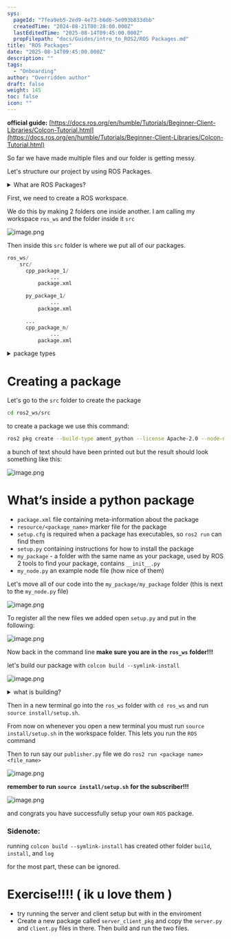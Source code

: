```yaml
---
sys:
  pageId: "7fea9eb5-2ed9-4e73-b6d6-5e093b833dbb"
  createdTime: "2024-08-21T00:28:00.000Z"
  lastEditedTime: "2025-08-14T09:45:00.000Z"
  propFilepath: "docs/Guides/intro_to_ROS2/ROS Packages.md"
title: "ROS Packages"
date: "2025-08-14T09:45:00.000Z"
description: ""
tags:
  - "Onboarding"
author: "Overridden author"
draft: false
weight: 145
toc: false
icon: ""
---
```


**official guide:** [https://docs.ros.org/en/humble/Tutorials/Beginner-Client-Libraries/Colcon-Tutorial.html](https://docs.ros.org/en/humble/Tutorials/Beginner-Client-Libraries/Colcon-Tutorial.html)

So far we have made multiple files and our folder is getting messy.

Let's structure our project by using ROS Packages.

<details>
      <summary>What are ROS Packages?</summary>
      ROS Packages are, as the name implies, packages of code that are highly sharable between ROS developers.
  </details>

First, we need to create a ROS workspace.

We do this by making 2 folders one inside another. I am calling my workspace `ros_ws` and the folder inside it `src`

![image.png](https://prod-files-secure.s3.us-west-2.amazonaws.com/d518164a-d88e-44d1-a4ee-3adb3bd8bce0/70706947-fd18-4537-a67b-e12946812d31/image.png?X-Amz-Algorithm=AWS4-HMAC-SHA256&X-Amz-Content-Sha256=UNSIGNED-PAYLOAD&X-Amz-Credential=ASIAZI2LB466X2I7MMTI%2F20250814%2Fus-west-2%2Fs3%2Faws4_request&X-Amz-Date=20250814T210828Z&X-Amz-Expires=3600&X-Amz-Security-Token=IQoJb3JpZ2luX2VjEAUaCXVzLXdlc3QtMiJIMEYCIQDNVGaoltTB9LZwFPJ5h4TIKzMJY6c6d8zyYrHiUZlWCQIhAIBtKngL1fBbsFD5v%2BfBR4aCCT%2Bl5mH0pcLN2xJ7ieh2Kv8DCE4QABoMNjM3NDIzMTgzODA1IgybNjxKtMfgFxX14osq3AMVL8m7nsQtvLN0kxNAVq3QMlAXM1pAjTNYWI8bReYHm9%2BMX2P%2FnN%2B0szggWn25TxWFKOR35SirE3CNXR6CLex6feCLxQdoFFdLSKodO7d763NtkqTejcYvEFIdf0po5AkaBpQbb6hsBW6l8JLVxPsbA5d3t%2BrCc0d6fBlb1SvFeIGywustry7HssYveSFvdBDuNs4PGa0ohb9OoaRvtCtzKdzYL9QabG%2Bk5KHcuuxR%2FBx1C12Ta3xmMe0DvXwJl6sqKgcYeNGKOjfK5jwV62ihs%2Bny5VOOj21ogwfFyjNbE01U3xDHc7DiRHVDbFqMwoFSLjCRy%2B%2F6EHnNU%2Fifvr1FT6dJPRIOcGrYTNJap11KgD4owDs7ztJRYnZ%2BzYVnF%2Fl%2Fv6%2FSasfrIsGmY7okCvkTCCKOXUyg3WWoVAKgw575PeIXRmEtYUUK1BUl%2FoxzjdlpLfeWj2pKK8Xs8XEHc0wxW93yOTk6SQJrW8cTAsiyEDJJXTfNqJ5pFRMcv5DlTVMxnEsUmyYU%2FeYtzMlO1OJosSpTkNEYyYNpNJY9G27K4oWU%2BI15LEC4RzsPlmlf%2FhIvJGjXArQLPLMRS4G1wde%2FL0HJygAQyJnNvi7vCohpvEca%2FV3NVXEh6suwsjCmjfnEBjqkActc918TWONekPpXxKT6U4NW%2BbLkJM%2FBaTLKW4Puh%2B0698F5FjYrzAWnFzEZSGB2C3MiA5olCZcJDOXpZvmzZ2oN5GTBwqlt11rZvqI63HpR3TaaZ%2Fq1MeiLeeJed5biOLBx3JOtJ8F8gYv4Sgc0eipfpKFwyvO%2FoLowYGIfU8PcgIFwZuPziV%2BpdjtEMgiG5KlXoWH7nLryyxXb0xyrzigZT2Fd&X-Amz-Signature=0066fded7f58c482358c2304edf63a1c267eea046dd426af9ec1b667392c270b&X-Amz-SignedHeaders=host&x-amz-checksum-mode=ENABLED&x-id=GetObject)

Then inside this `src` folder is where we put all of our packages.

```python
ros_ws/
    src/
      cpp_package_1/
		      ...
          package.xml

      py_package_1/
		      ...
          package.xml

      ...
      cpp_package_n/
		      ...
          package.xml

```

<details>
      <summary>package types</summary>
      packages can be either `C++` or python.
  </details>

# Creating a package

Let's go to the `src` folder to create the package

```bash
cd ros2_ws/src
```

to create a package we use this command:

```bash
ros2 pkg create --build-type ament_python --license Apache-2.0 --node-name my_node my_package
```

a bunch of text should have been printed out but the result should look something like this:

![image.png](https://prod-files-secure.s3.us-west-2.amazonaws.com/d518164a-d88e-44d1-a4ee-3adb3bd8bce0/e6cf1e3f-8512-4a3e-b131-079f800bf3e8/image.png?X-Amz-Algorithm=AWS4-HMAC-SHA256&X-Amz-Content-Sha256=UNSIGNED-PAYLOAD&X-Amz-Credential=ASIAZI2LB466X2I7MMTI%2F20250814%2Fus-west-2%2Fs3%2Faws4_request&X-Amz-Date=20250814T210828Z&X-Amz-Expires=3600&X-Amz-Security-Token=IQoJb3JpZ2luX2VjEAUaCXVzLXdlc3QtMiJIMEYCIQDNVGaoltTB9LZwFPJ5h4TIKzMJY6c6d8zyYrHiUZlWCQIhAIBtKngL1fBbsFD5v%2BfBR4aCCT%2Bl5mH0pcLN2xJ7ieh2Kv8DCE4QABoMNjM3NDIzMTgzODA1IgybNjxKtMfgFxX14osq3AMVL8m7nsQtvLN0kxNAVq3QMlAXM1pAjTNYWI8bReYHm9%2BMX2P%2FnN%2B0szggWn25TxWFKOR35SirE3CNXR6CLex6feCLxQdoFFdLSKodO7d763NtkqTejcYvEFIdf0po5AkaBpQbb6hsBW6l8JLVxPsbA5d3t%2BrCc0d6fBlb1SvFeIGywustry7HssYveSFvdBDuNs4PGa0ohb9OoaRvtCtzKdzYL9QabG%2Bk5KHcuuxR%2FBx1C12Ta3xmMe0DvXwJl6sqKgcYeNGKOjfK5jwV62ihs%2Bny5VOOj21ogwfFyjNbE01U3xDHc7DiRHVDbFqMwoFSLjCRy%2B%2F6EHnNU%2Fifvr1FT6dJPRIOcGrYTNJap11KgD4owDs7ztJRYnZ%2BzYVnF%2Fl%2Fv6%2FSasfrIsGmY7okCvkTCCKOXUyg3WWoVAKgw575PeIXRmEtYUUK1BUl%2FoxzjdlpLfeWj2pKK8Xs8XEHc0wxW93yOTk6SQJrW8cTAsiyEDJJXTfNqJ5pFRMcv5DlTVMxnEsUmyYU%2FeYtzMlO1OJosSpTkNEYyYNpNJY9G27K4oWU%2BI15LEC4RzsPlmlf%2FhIvJGjXArQLPLMRS4G1wde%2FL0HJygAQyJnNvi7vCohpvEca%2FV3NVXEh6suwsjCmjfnEBjqkActc918TWONekPpXxKT6U4NW%2BbLkJM%2FBaTLKW4Puh%2B0698F5FjYrzAWnFzEZSGB2C3MiA5olCZcJDOXpZvmzZ2oN5GTBwqlt11rZvqI63HpR3TaaZ%2Fq1MeiLeeJed5biOLBx3JOtJ8F8gYv4Sgc0eipfpKFwyvO%2FoLowYGIfU8PcgIFwZuPziV%2BpdjtEMgiG5KlXoWH7nLryyxXb0xyrzigZT2Fd&X-Amz-Signature=8e0fd179b5bbc25e7d93a5df87b9f53290084a86875621e97e09e9106a4e2f9c&X-Amz-SignedHeaders=host&x-amz-checksum-mode=ENABLED&x-id=GetObject)

# What’s inside a python package

- `package.xml` file containing meta-information about the package
- `resource/<package_name>` marker file for the package
- `setup.cfg` is required when a package has executables, so `ros2 run` can find them
- `setup.py` containing instructions for how to install the package
- `my_package` - a folder with the same name as your package, used by ROS 2 tools to find your package, contains `__init__.py`
- `my_node.py` an example node file (how nice of them)

Let's move all of our code into the `my_package/my_package` folder (this is next to the `my_node.py` file)

![image.png](https://prod-files-secure.s3.us-west-2.amazonaws.com/d518164a-d88e-44d1-a4ee-3adb3bd8bce0/9ce58f11-0da9-4d3e-b86d-506a9685d378/image.png?X-Amz-Algorithm=AWS4-HMAC-SHA256&X-Amz-Content-Sha256=UNSIGNED-PAYLOAD&X-Amz-Credential=ASIAZI2LB466X2I7MMTI%2F20250814%2Fus-west-2%2Fs3%2Faws4_request&X-Amz-Date=20250814T210828Z&X-Amz-Expires=3600&X-Amz-Security-Token=IQoJb3JpZ2luX2VjEAUaCXVzLXdlc3QtMiJIMEYCIQDNVGaoltTB9LZwFPJ5h4TIKzMJY6c6d8zyYrHiUZlWCQIhAIBtKngL1fBbsFD5v%2BfBR4aCCT%2Bl5mH0pcLN2xJ7ieh2Kv8DCE4QABoMNjM3NDIzMTgzODA1IgybNjxKtMfgFxX14osq3AMVL8m7nsQtvLN0kxNAVq3QMlAXM1pAjTNYWI8bReYHm9%2BMX2P%2FnN%2B0szggWn25TxWFKOR35SirE3CNXR6CLex6feCLxQdoFFdLSKodO7d763NtkqTejcYvEFIdf0po5AkaBpQbb6hsBW6l8JLVxPsbA5d3t%2BrCc0d6fBlb1SvFeIGywustry7HssYveSFvdBDuNs4PGa0ohb9OoaRvtCtzKdzYL9QabG%2Bk5KHcuuxR%2FBx1C12Ta3xmMe0DvXwJl6sqKgcYeNGKOjfK5jwV62ihs%2Bny5VOOj21ogwfFyjNbE01U3xDHc7DiRHVDbFqMwoFSLjCRy%2B%2F6EHnNU%2Fifvr1FT6dJPRIOcGrYTNJap11KgD4owDs7ztJRYnZ%2BzYVnF%2Fl%2Fv6%2FSasfrIsGmY7okCvkTCCKOXUyg3WWoVAKgw575PeIXRmEtYUUK1BUl%2FoxzjdlpLfeWj2pKK8Xs8XEHc0wxW93yOTk6SQJrW8cTAsiyEDJJXTfNqJ5pFRMcv5DlTVMxnEsUmyYU%2FeYtzMlO1OJosSpTkNEYyYNpNJY9G27K4oWU%2BI15LEC4RzsPlmlf%2FhIvJGjXArQLPLMRS4G1wde%2FL0HJygAQyJnNvi7vCohpvEca%2FV3NVXEh6suwsjCmjfnEBjqkActc918TWONekPpXxKT6U4NW%2BbLkJM%2FBaTLKW4Puh%2B0698F5FjYrzAWnFzEZSGB2C3MiA5olCZcJDOXpZvmzZ2oN5GTBwqlt11rZvqI63HpR3TaaZ%2Fq1MeiLeeJed5biOLBx3JOtJ8F8gYv4Sgc0eipfpKFwyvO%2FoLowYGIfU8PcgIFwZuPziV%2BpdjtEMgiG5KlXoWH7nLryyxXb0xyrzigZT2Fd&X-Amz-Signature=5e31c6e7bb22f8932605afb96ce9dedcf736e64e618a445041960b2d1f66f9f1&X-Amz-SignedHeaders=host&x-amz-checksum-mode=ENABLED&x-id=GetObject)

To register all the new files we added open `setup.py` and put in the following:

![image.png](https://prod-files-secure.s3.us-west-2.amazonaws.com/d518164a-d88e-44d1-a4ee-3adb3bd8bce0/1cd7c262-4cae-4496-9d75-c178537d24a2/image.png?X-Amz-Algorithm=AWS4-HMAC-SHA256&X-Amz-Content-Sha256=UNSIGNED-PAYLOAD&X-Amz-Credential=ASIAZI2LB466X2I7MMTI%2F20250814%2Fus-west-2%2Fs3%2Faws4_request&X-Amz-Date=20250814T210828Z&X-Amz-Expires=3600&X-Amz-Security-Token=IQoJb3JpZ2luX2VjEAUaCXVzLXdlc3QtMiJIMEYCIQDNVGaoltTB9LZwFPJ5h4TIKzMJY6c6d8zyYrHiUZlWCQIhAIBtKngL1fBbsFD5v%2BfBR4aCCT%2Bl5mH0pcLN2xJ7ieh2Kv8DCE4QABoMNjM3NDIzMTgzODA1IgybNjxKtMfgFxX14osq3AMVL8m7nsQtvLN0kxNAVq3QMlAXM1pAjTNYWI8bReYHm9%2BMX2P%2FnN%2B0szggWn25TxWFKOR35SirE3CNXR6CLex6feCLxQdoFFdLSKodO7d763NtkqTejcYvEFIdf0po5AkaBpQbb6hsBW6l8JLVxPsbA5d3t%2BrCc0d6fBlb1SvFeIGywustry7HssYveSFvdBDuNs4PGa0ohb9OoaRvtCtzKdzYL9QabG%2Bk5KHcuuxR%2FBx1C12Ta3xmMe0DvXwJl6sqKgcYeNGKOjfK5jwV62ihs%2Bny5VOOj21ogwfFyjNbE01U3xDHc7DiRHVDbFqMwoFSLjCRy%2B%2F6EHnNU%2Fifvr1FT6dJPRIOcGrYTNJap11KgD4owDs7ztJRYnZ%2BzYVnF%2Fl%2Fv6%2FSasfrIsGmY7okCvkTCCKOXUyg3WWoVAKgw575PeIXRmEtYUUK1BUl%2FoxzjdlpLfeWj2pKK8Xs8XEHc0wxW93yOTk6SQJrW8cTAsiyEDJJXTfNqJ5pFRMcv5DlTVMxnEsUmyYU%2FeYtzMlO1OJosSpTkNEYyYNpNJY9G27K4oWU%2BI15LEC4RzsPlmlf%2FhIvJGjXArQLPLMRS4G1wde%2FL0HJygAQyJnNvi7vCohpvEca%2FV3NVXEh6suwsjCmjfnEBjqkActc918TWONekPpXxKT6U4NW%2BbLkJM%2FBaTLKW4Puh%2B0698F5FjYrzAWnFzEZSGB2C3MiA5olCZcJDOXpZvmzZ2oN5GTBwqlt11rZvqI63HpR3TaaZ%2Fq1MeiLeeJed5biOLBx3JOtJ8F8gYv4Sgc0eipfpKFwyvO%2FoLowYGIfU8PcgIFwZuPziV%2BpdjtEMgiG5KlXoWH7nLryyxXb0xyrzigZT2Fd&X-Amz-Signature=66928c76a287d2b1ff0707afc01be82b0a9fec374d10a76714fa138f5272c1ee&X-Amz-SignedHeaders=host&x-amz-checksum-mode=ENABLED&x-id=GetObject)

Now back in the command line **make sure you are in the** **`ros_ws`** **folder!!!**

let's build our package with `colcon build --symlink-install`

![image.png](https://prod-files-secure.s3.us-west-2.amazonaws.com/d518164a-d88e-44d1-a4ee-3adb3bd8bce0/2f2a0d27-b173-48fd-b189-5f5c0ce65619/image.png?X-Amz-Algorithm=AWS4-HMAC-SHA256&X-Amz-Content-Sha256=UNSIGNED-PAYLOAD&X-Amz-Credential=ASIAZI2LB466X2I7MMTI%2F20250814%2Fus-west-2%2Fs3%2Faws4_request&X-Amz-Date=20250814T210828Z&X-Amz-Expires=3600&X-Amz-Security-Token=IQoJb3JpZ2luX2VjEAUaCXVzLXdlc3QtMiJIMEYCIQDNVGaoltTB9LZwFPJ5h4TIKzMJY6c6d8zyYrHiUZlWCQIhAIBtKngL1fBbsFD5v%2BfBR4aCCT%2Bl5mH0pcLN2xJ7ieh2Kv8DCE4QABoMNjM3NDIzMTgzODA1IgybNjxKtMfgFxX14osq3AMVL8m7nsQtvLN0kxNAVq3QMlAXM1pAjTNYWI8bReYHm9%2BMX2P%2FnN%2B0szggWn25TxWFKOR35SirE3CNXR6CLex6feCLxQdoFFdLSKodO7d763NtkqTejcYvEFIdf0po5AkaBpQbb6hsBW6l8JLVxPsbA5d3t%2BrCc0d6fBlb1SvFeIGywustry7HssYveSFvdBDuNs4PGa0ohb9OoaRvtCtzKdzYL9QabG%2Bk5KHcuuxR%2FBx1C12Ta3xmMe0DvXwJl6sqKgcYeNGKOjfK5jwV62ihs%2Bny5VOOj21ogwfFyjNbE01U3xDHc7DiRHVDbFqMwoFSLjCRy%2B%2F6EHnNU%2Fifvr1FT6dJPRIOcGrYTNJap11KgD4owDs7ztJRYnZ%2BzYVnF%2Fl%2Fv6%2FSasfrIsGmY7okCvkTCCKOXUyg3WWoVAKgw575PeIXRmEtYUUK1BUl%2FoxzjdlpLfeWj2pKK8Xs8XEHc0wxW93yOTk6SQJrW8cTAsiyEDJJXTfNqJ5pFRMcv5DlTVMxnEsUmyYU%2FeYtzMlO1OJosSpTkNEYyYNpNJY9G27K4oWU%2BI15LEC4RzsPlmlf%2FhIvJGjXArQLPLMRS4G1wde%2FL0HJygAQyJnNvi7vCohpvEca%2FV3NVXEh6suwsjCmjfnEBjqkActc918TWONekPpXxKT6U4NW%2BbLkJM%2FBaTLKW4Puh%2B0698F5FjYrzAWnFzEZSGB2C3MiA5olCZcJDOXpZvmzZ2oN5GTBwqlt11rZvqI63HpR3TaaZ%2Fq1MeiLeeJed5biOLBx3JOtJ8F8gYv4Sgc0eipfpKFwyvO%2FoLowYGIfU8PcgIFwZuPziV%2BpdjtEMgiG5KlXoWH7nLryyxXb0xyrzigZT2Fd&X-Amz-Signature=b8083db1167d3b49126e4a9c4789a237e3c831be614e6b0153109cb22a132449&X-Amz-SignedHeaders=host&x-amz-checksum-mode=ENABLED&x-id=GetObject)

<details>

<summary>what is building?</summary>

if you are a CS major at Rose-Hulman you will learn the answer to this in CSSE132

but TLDR; is it combines all the code files into one program that can be run easily 

</details>

Then in a new terminal go into the `ros_ws` folder with `cd ros_ws` and run `source install/setup.sh`. 

From now on whenever you open a new terminal you must run `source install/setup.sh` in the workspace folder. This lets you run the `ROS` command

Then to run say our `publisher.py` file we do `ros2 run <package name> <file_name>`

![image.png](https://prod-files-secure.s3.us-west-2.amazonaws.com/d518164a-d88e-44d1-a4ee-3adb3bd8bce0/4f4b1219-3a44-4632-aa0a-ce3471699f59/image.png?X-Amz-Algorithm=AWS4-HMAC-SHA256&X-Amz-Content-Sha256=UNSIGNED-PAYLOAD&X-Amz-Credential=ASIAZI2LB466X2I7MMTI%2F20250814%2Fus-west-2%2Fs3%2Faws4_request&X-Amz-Date=20250814T210828Z&X-Amz-Expires=3600&X-Amz-Security-Token=IQoJb3JpZ2luX2VjEAUaCXVzLXdlc3QtMiJIMEYCIQDNVGaoltTB9LZwFPJ5h4TIKzMJY6c6d8zyYrHiUZlWCQIhAIBtKngL1fBbsFD5v%2BfBR4aCCT%2Bl5mH0pcLN2xJ7ieh2Kv8DCE4QABoMNjM3NDIzMTgzODA1IgybNjxKtMfgFxX14osq3AMVL8m7nsQtvLN0kxNAVq3QMlAXM1pAjTNYWI8bReYHm9%2BMX2P%2FnN%2B0szggWn25TxWFKOR35SirE3CNXR6CLex6feCLxQdoFFdLSKodO7d763NtkqTejcYvEFIdf0po5AkaBpQbb6hsBW6l8JLVxPsbA5d3t%2BrCc0d6fBlb1SvFeIGywustry7HssYveSFvdBDuNs4PGa0ohb9OoaRvtCtzKdzYL9QabG%2Bk5KHcuuxR%2FBx1C12Ta3xmMe0DvXwJl6sqKgcYeNGKOjfK5jwV62ihs%2Bny5VOOj21ogwfFyjNbE01U3xDHc7DiRHVDbFqMwoFSLjCRy%2B%2F6EHnNU%2Fifvr1FT6dJPRIOcGrYTNJap11KgD4owDs7ztJRYnZ%2BzYVnF%2Fl%2Fv6%2FSasfrIsGmY7okCvkTCCKOXUyg3WWoVAKgw575PeIXRmEtYUUK1BUl%2FoxzjdlpLfeWj2pKK8Xs8XEHc0wxW93yOTk6SQJrW8cTAsiyEDJJXTfNqJ5pFRMcv5DlTVMxnEsUmyYU%2FeYtzMlO1OJosSpTkNEYyYNpNJY9G27K4oWU%2BI15LEC4RzsPlmlf%2FhIvJGjXArQLPLMRS4G1wde%2FL0HJygAQyJnNvi7vCohpvEca%2FV3NVXEh6suwsjCmjfnEBjqkActc918TWONekPpXxKT6U4NW%2BbLkJM%2FBaTLKW4Puh%2B0698F5FjYrzAWnFzEZSGB2C3MiA5olCZcJDOXpZvmzZ2oN5GTBwqlt11rZvqI63HpR3TaaZ%2Fq1MeiLeeJed5biOLBx3JOtJ8F8gYv4Sgc0eipfpKFwyvO%2FoLowYGIfU8PcgIFwZuPziV%2BpdjtEMgiG5KlXoWH7nLryyxXb0xyrzigZT2Fd&X-Amz-Signature=369518466878ba77a3247d54b4f7dfa6ac1ba9a6a73f84b0c3a8ae343292c080&X-Amz-SignedHeaders=host&x-amz-checksum-mode=ENABLED&x-id=GetObject)

**remember to run** **`source install/setup.sh`** **for the subscriber!!!**

![image.png](https://prod-files-secure.s3.us-west-2.amazonaws.com/d518164a-d88e-44d1-a4ee-3adb3bd8bce0/02121119-dad4-49ec-8356-c956108b4243/image.png?X-Amz-Algorithm=AWS4-HMAC-SHA256&X-Amz-Content-Sha256=UNSIGNED-PAYLOAD&X-Amz-Credential=ASIAZI2LB466X2I7MMTI%2F20250814%2Fus-west-2%2Fs3%2Faws4_request&X-Amz-Date=20250814T210828Z&X-Amz-Expires=3600&X-Amz-Security-Token=IQoJb3JpZ2luX2VjEAUaCXVzLXdlc3QtMiJIMEYCIQDNVGaoltTB9LZwFPJ5h4TIKzMJY6c6d8zyYrHiUZlWCQIhAIBtKngL1fBbsFD5v%2BfBR4aCCT%2Bl5mH0pcLN2xJ7ieh2Kv8DCE4QABoMNjM3NDIzMTgzODA1IgybNjxKtMfgFxX14osq3AMVL8m7nsQtvLN0kxNAVq3QMlAXM1pAjTNYWI8bReYHm9%2BMX2P%2FnN%2B0szggWn25TxWFKOR35SirE3CNXR6CLex6feCLxQdoFFdLSKodO7d763NtkqTejcYvEFIdf0po5AkaBpQbb6hsBW6l8JLVxPsbA5d3t%2BrCc0d6fBlb1SvFeIGywustry7HssYveSFvdBDuNs4PGa0ohb9OoaRvtCtzKdzYL9QabG%2Bk5KHcuuxR%2FBx1C12Ta3xmMe0DvXwJl6sqKgcYeNGKOjfK5jwV62ihs%2Bny5VOOj21ogwfFyjNbE01U3xDHc7DiRHVDbFqMwoFSLjCRy%2B%2F6EHnNU%2Fifvr1FT6dJPRIOcGrYTNJap11KgD4owDs7ztJRYnZ%2BzYVnF%2Fl%2Fv6%2FSasfrIsGmY7okCvkTCCKOXUyg3WWoVAKgw575PeIXRmEtYUUK1BUl%2FoxzjdlpLfeWj2pKK8Xs8XEHc0wxW93yOTk6SQJrW8cTAsiyEDJJXTfNqJ5pFRMcv5DlTVMxnEsUmyYU%2FeYtzMlO1OJosSpTkNEYyYNpNJY9G27K4oWU%2BI15LEC4RzsPlmlf%2FhIvJGjXArQLPLMRS4G1wde%2FL0HJygAQyJnNvi7vCohpvEca%2FV3NVXEh6suwsjCmjfnEBjqkActc918TWONekPpXxKT6U4NW%2BbLkJM%2FBaTLKW4Puh%2B0698F5FjYrzAWnFzEZSGB2C3MiA5olCZcJDOXpZvmzZ2oN5GTBwqlt11rZvqI63HpR3TaaZ%2Fq1MeiLeeJed5biOLBx3JOtJ8F8gYv4Sgc0eipfpKFwyvO%2FoLowYGIfU8PcgIFwZuPziV%2BpdjtEMgiG5KlXoWH7nLryyxXb0xyrzigZT2Fd&X-Amz-Signature=fec4fff9ccac188e6ad03bc898bc2b99067060f61e7feb26da8e9f5ca1631e82&X-Amz-SignedHeaders=host&x-amz-checksum-mode=ENABLED&x-id=GetObject)

and congrats you have successfully setup your own `ROS` package.

### Sidenote:

running `colcon build --symlink-install` has created other folder `build`, `install`, and `log`

for the most part, these can be ignored.

# Exercise!!!! ( ik u love them )

- try running the server and client setup but with in the enviroment
- Create a new package called `server_client_pkg` and copy the `server.py` and `client.py` files in there. Then build and run the two files.
